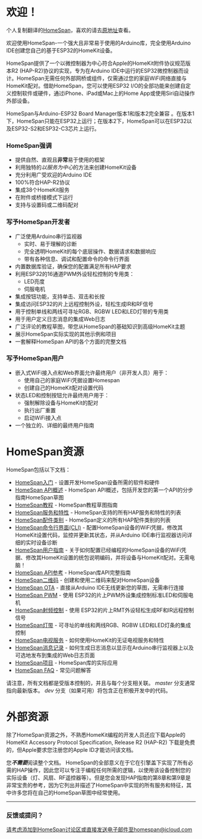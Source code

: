 # 欢迎！

个人复制翻译的[HomeSpan](https://github.com/HomeSpan/HomeSpan)，喜欢的请去[原地址](https://github.com/HomeSpan/HomeSpan)查看。

欢迎使用HomeSpan-一个强大且非常易于使用的Arduino库，完全使用Arduino IDE创建您自己的基于ESP32的HomeKit设备。

HomeSpan提供了一个以微控制器为中心符合Apple的HomeKit附件协议规范版本R2 (HAP-R2)协议的实现，专为在Arduino IDE中运行的ESP32微控制器而设计。HomeSpan无需任何外部网桥或组件，仅需通过您的家庭WiFi网络直接与HomeKit配对。借助HomeSpan，您可以使用ESP32 I/O的全部功能来创建自定义控制软件或硬件，通过iPhone、iPad或Mac上的Home App或使用Siri自动操作外部设备。

HomeSpan与Arduino-ESP32 Board Manager版本1和版本2完全兼容 。在版本1下，HomeSpan只能在ESP32上运行；在版本2下，HomeSpan可以在ESP32以及ESP32-S2和ESP32-C3芯片上运行。

### HomeSpan强调

* 提供自然、直观且**非常**易于使用的框架
* 利用独特的*以服务为中心*的方法来创建HomeKit设备
* 充分利用广受欢迎的Arduino IDE
* 100%符合HAP-R2协议
* 集成38个HomeKit服务
* 在附件或桥接模式下运行
* 支持与设置码或二维码配对

### 写予HomeSpan开发者

* 广泛使用Arduino串行监视器
  * 实时、易于理解的诊断
  * 完全透明HomeKit的每个底层操作、数据请求和数据响应
  * 带有各种信息、调试和配置命令的命令行界面
* 内置数据库验证，确保您的配置满足所有HAP要求
* 利用ESP32的16通道PWM外设轻松控制的专用类：
  * LED亮度
  * 伺服电机
* 集成按钮功能，支持单击、双击和长按
* 集成访问ESP32的片上远程控制外设，轻松生成IR和RF信号
* 用于控制单线和两线可寻址RGB、RGBW LED和LED灯带的专用类
* 用于用户定义日志消息的集成Web日志
* 广泛评论的教程草图，带您从HomeSpan的基础知识到高级HomeKit主题
* 展示HomeSpan实际实现的其他示例和项目
* 一套解释HomeSpan API的各个方面的完整文档

### 写予HomeSpan用户

* 嵌入式WiFi接入点和Web界面允许最终用户（非开发人员）用于：
  * 使用自己的家庭WiFi凭据设置Homespan
  * 创建自己的HomeKit配对设置代码
* 状态LED和控制按钮允许最终用户用于：
  * 强制解除设备与HomeKit的配对
  * 执行出厂重置
  * 启动WiFi接入点
* 一个独立的、详细的最终用户指南

# HomeSpan资源

HomeSpan包括以下文档：

* [HomeSpan入门](https://github.com/abackup/HomeSpan-zh/blob/master/docs/GettingStarted.md) - 设置开发HomeSpan设备所需的软件和硬件
* [HomeSpan API概述](https://github.com/abackup/HomeSpan-zh/blob/master/docs/Overview.md) - HomeSpan API概述，包括开发您的第一个API的分步指南HomeSpan草图
* [HomeSpan教程](https://github.com/abackup/HomeSpan-zh/blob/master/docs/Tutorials.md) - HomeSpan教程草图指南
* [HomeSpan服务和特性](https://github.com/abackup/HomeSpan-zh/blob/master/docs/ServiceList.md) - HomeSpan支持的所有HAP服务和特性的列表
* [HomeSpan配件类别](https://github.com/abackup/HomeSpan-zh/blob/master/docs/Categories.md) - HomeSpan定义的所有HAP配件类别的列表
* [HomeSpan命令行界面(CLI)](https://github.com/abackup/HomeSpan-zh/blob/master/docs/CLI.md) - 配置HomeSpan设备的WiFi凭据，修改其HomeKit设置代码，监控并更新其状态，并从Arduino IDE串行监视器访问详细的实时设备诊断
* [HomeSpan用户指南](https://github.com/abackup/HomeSpan-zh/blob/master/docs/UserGuide.md) - 关于如何配置已经编程的HomeSpan设备的WiFi凭据、修改其HomeKit设置的统包说明编码，并将设备与HomeKit配对。无需电脑！
* [HomeSpan API参考](https://github.com/abackup/HomeSpan-zh/blob/master/docs/Reference.md) - HomeSpan库API完整指南
* [HomeSpan二维码](https://github.com/abackup/HomeSpan-zh/blob/master/docs/QRCodes.md) - 创建和使用二维码来配对HomeSpan设备
* [HomeSpan OTA](https://github.com/abackup/HomeSpan-zh/blob/master/docs/OTA.md) - 直接从Arduino IDE无线更新您的草图，无需串行连接
* [HomeSpan PWM](https://github.com/abackup/HomeSpan-zh/blob/master/docs/PWM.md) - 使用 ESP32的片上PWM外设集成控制标准LED和伺服电机
* [HomeSpan射频控制](https://github.com/abackup/HomeSpan-zh/blob/master/docs/RMT.md) - 使用 ESP32的片上RMT外设轻松生成RF和IR远程控制信号
* [HomeSpan灯带](https://github.com/abackup/HomeSpan-zh/blob/master/docs/Pixels.md) - 可寻址的单线和两线RGB、RGBW LED和LED灯条的集成控制
* [HomeSpan电视服务](https://github.com/abackup/HomeSpan-zh/blob/master/docs/TVServices.md) - 如何使用HomeKit的无证电视服务和特性
* [HomeSpan消息记录](https://github.com/abackup/HomeSpan-zh/blob/master/docs/Logging.md) - 如何生成日志消息以显示在Arduino串行监视器上以及可选地发布到集成的Web日志页面
* [HomeSpan项目](https://github.com/topics/homespan) - HomeSpan库的实际应用
* [HomeSpan FAQ](https://github.com/abackup/HomeSpan-zh/blob/master/docs/FAQ.md) - 常见问题解答

请注意，所有文档都是受版本控制的，并且与每个分支相关联。 *master* 分支通常指向最新版本。 *dev* 分支（如果可用）将包含正在积极开发中的代码。

# 外部资源

除了HomeSpan资源之外，不熟悉HomeKit编程的开发人员还应下载Apple的HomeKit Accessory Protocol Specification, Release R2 (HAP-R2) 下载是免费的，但Apple要求您注册您的Apple ID才能访问该文档。

您***不需要***阅读整个文档。 HomeSpan的全部意义在于它在引擎盖下实现了所有必需的HAP操作，因此您可以专注于编程任何所需的逻辑，以使用该设备控制您的实际设备（灯、风扇、RF遥控器等）。但是您会发现HAP指南的第8章和第9章是非常宝贵的参考，因为它列出并描述了HomeSpan中实现的所有服务和特征，其中许多您将在自己的HomeSpan草图中经常使用。

---

### 反馈或提问？

请考虑添加到HomeSpan讨论区或直接发送电子邮件至homespan@icloud.com
